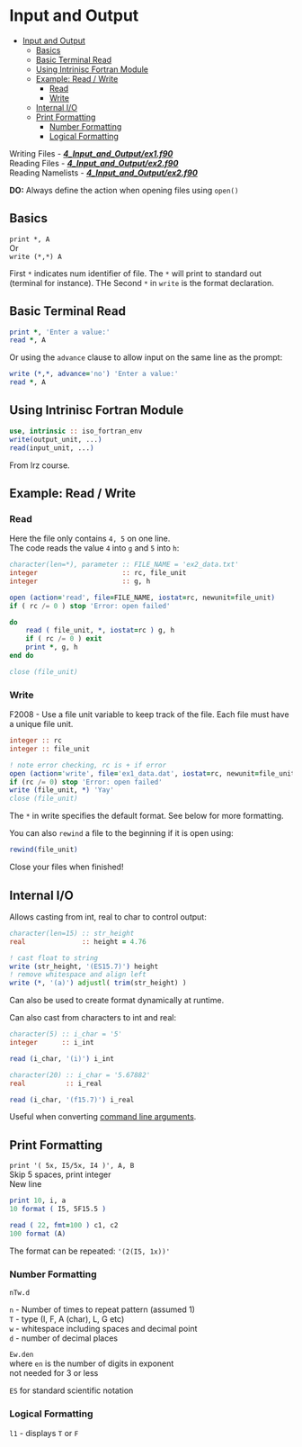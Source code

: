 # Input and Output

- [Input and Output](#input-and-output)
  - [Basics](#basics)
  - [Basic Terminal Read](#basic-terminal-read)
  - [Using Intrinisc Fortran Module](#using-intrinisc-fortran-module)
  - [Example: Read / Write](#example-read--write)
    - [Read](#read)
    - [Write](#write)
  - [Internal I/O](#internal-io)
  - [Print Formatting](#print-formatting)
    - [Number Formatting](#number-formatting)
    - [Logical Formatting](#logical-formatting)

Writing Files - ***[4_Input_and_Output/ex1.f90](../04_Input_and_Output/ex1.f90)***  
Reading Files - ***[4_Input_and_Output/ex2.f90](../04_Input_and_Output/ex2.f90)***  
Reading Namelists - ***[4_Input_and_Output/ex2.f90](../04_Input_and_Output/ex2.f90)***

**DO:** Always define the action when opening files using `open()`

## Basics

`print *, A`  
Or  
`write (*,*) A`

First `*` indicates num identifier of file. The `*` will print to standard out (terminal for instance). THe Second `*` in `write` is the format declaration.

## Basic Terminal Read

````fortran
print *, 'Enter a value:'
read *, A
````

Or using the `advance` clause to allow input on the same line as the prompt:

```fortran
write (*,*, advance='no') 'Enter a value:'
read *, A
```

## Using Intrinisc Fortran Module

```fortran
use, intrinsic :: iso_fortran_env
write(output_unit, ...)
read(input_unit, ...)
```

From lrz course.

## Example: Read / Write

### Read

Here the file only contains `4, 5` on one line.  
The code reads the value `4` into `g` and `5` into `h`:

```fortran
character(len=*), parameter :: FILE_NAME = 'ex2_data.txt'
integer                     :: rc, file_unit
integer                     :: g, h

open (action='read', file=FILE_NAME, iostat=rc, newunit=file_unit)
if ( rc /= 0 ) stop 'Error: open failed' 

do
    read ( file_unit, *, iostat=rc ) g, h
    if ( rc /= 0 ) exit
    print *, g, h
end do

close (file_unit)
```

### Write

F2008 - Use a file unit variable to keep track of the file. Each file must have a unique file unit.

```fortran
integer :: rc
integer :: file_unit

! note error checking, rc is + if error
open (action='write', file='ex1_data.dat', iostat=rc, newunit=file_unit)
if (rc /= 0) stop 'Error: open failed' 
write (file_unit, *) 'Yay'
close (file_unit)
```

The `*` in write specifies the default format. See below for more formatting.

You can also `rewind` a file to the beginning if it is open using:  

```fortran
rewind(file_unit)
```

Close your files when finished!

## Internal I/O

Allows casting from int, real to char to control output:

```fortran
character(len=15) :: str_height
real              :: height = 4.76

! cast float to string
write (str_height, '(ES15.7)') height
! remove whitespace and align left
write (*, '(a)') adjustl( trim(str_height) )
```

Can also be used to create format dynamically at runtime.

Can also cast from characters to int and real:

```fortran
character(5) :: i_char = '5'
integer      :: i_int

read (i_char, '(i)') i_int
```

```fortran
character(20) :: i_char = '5.67882'
real          :: i_real

read (i_char, '(f15.7)') i_real
```

Useful when converting [command line arguments](./06_3_Command_Line_Args.md).

## Print Formatting

`print '( 5x, I5/5x, I4 )', A, B`  
Skip 5 spaces, print integer  
New line

````fortran
print 10, i, a
10 format ( I5, 5F15.5 )

read ( 22, fmt=100 ) c1, c2
100 format (A)
````

The format can be repeated:
`'(2(I5, 1x))'`

### Number Formatting

`nTw.d`

`n` - Number of times to repeat pattern (assumed 1)  
`T` - type (I, F, A (char), L, G etc)  
`w` - whitespace including spaces and decimal point  
`d` - number of decimal places

`Ew.den`  
where `en` is the number of digits in exponent  
not needed for 3 or less

`ES` for standard scientific notation

### Logical Formatting

`l1` - displays `T` or `F`
